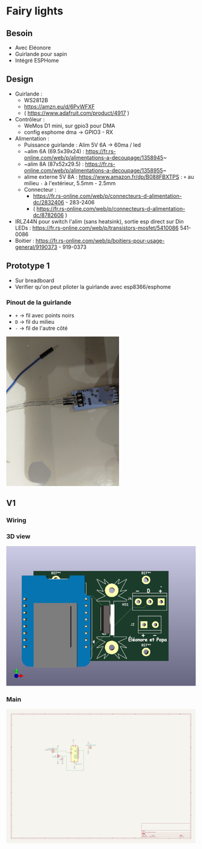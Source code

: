 # Fairy lights

## Besoin

- Avec Eléonore
- Guirlande pour sapin
- Intégré ESPHome

## Design

- Guirlande :
  - WS2812B
  - https://amzn.eu/d/6PvWFXF
  - ( https://www.adafruit.com/product/4917 )
- Contrôleur :
  - WeMos D1 mini, sur gpio3 pour DMA
  - config esphome dma -> GPIO3 - RX
- Alimentation :
  - Puissance guirlande : Alim 5V 6A -> 60ma / led
  - ~alim 6A (69.5x39x24) : https://fr.rs-online.com/web/p/alimentations-a-decoupage/1358945~
  - ~alim 8A (87x52x29.5) : https://fr.rs-online.com/web/p/alimentations-a-decoupage/1358955~
  - alime externe 5V 8A : https://www.amazon.fr/dp/B088FBXTPS : `+` au milieu `-` à l'extérieur, 5.5mm - 2.5mm
  - Connecteur : 
    - https://fr.rs-online.com/web/p/connecteurs-d-alimentation-dc/2832406 - 283-2406
    - ( https://fr.rs-online.com/web/p/connecteurs-d-alimentation-dc/8782606 )
- IRLZ44N pour switch l'alim (sans heatsink), sortie esp direct sur Din LEDs : https://fr.rs-online.com/web/p/transistors-mosfet/5410086 541-0086
- Boitier : https://fr.rs-online.com/web/p/boitiers-pour-usage-general/9190373 - 919-0373

## Prototype 1

- Sur breadboard
- Verifier qu'on peut piloter la guirlande avec esp8366/esphome

### Pinout de la guirlande

- `+` -> fil avec points noirs
- `D` -> fil du milieu
- `-` -> fil de l'autre côté 

<img src="pictures/fairy-lights-pinout.jpg" width="300">

## V1

### Wiring

### 3D view

![](v1/3dview.png)

### Main

![](v1/schematic.png)
